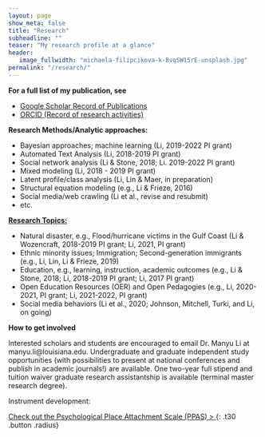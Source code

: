 ```yaml
---
layout: page
show_meta: false
title: "Research"
subheadline: ""
teaser: "My research profile at a glance"
header:
   image_fullwidth: "michaela-filipcikova-k-BvqSW15rE-unsplash.jpg"
permalink: "/research/"
---
```


**For a full list of my publication, see**
<ul>
<li><a href="https://scholar.google.com/citations?user=lU50KEgAAAAJ&amp;hl=en">Google Scholar Record of Publications</a></li>
<li><a href="https://orcid.org/0000-0002-8324-5868">ORCID (Record of research activities)</a></li>
</ul>

<p><strong>Research Methods/Analytic approaches:</strong></p>
<ul>
<li>Bayesian approaches; machine learning (Li, 2019-2022 PI grant)</li>
<li>Automated Text Analysis (Li, 2018-2019 PI grant)</li>
<li>Social network analysis (Li &amp; Stone, 2018; Li. 2019-2022 PI grant)</li>
<li>Mixed modeling (Li, 2018 - 2019 PI grant)</li>
<li>Latent profile/class analysis (Li, Lin &amp; Maer, in preparation)</li>
<li>Structural equation modeling (e.g., Li &amp; Frieze, 2016)</li>
<li>Social media/web crawling (Li et al., revise and resubmit)</li>
<li>etc.</li>
</ul>
<p><span style="text-decoration: underline;"><strong>Research Topics:</strong></span></p>
<ul>
<li>Natural disaster, e.g., Flood/hurricane victims in the Gulf Coast (Li &amp; Wozencraft, 2018-2019 PI grant; Li, 2021, PI grant)</li>
<li>Ethnic minority issues; Immigration; Second-generation immigrants (e.g., Li, Lin, Li &amp; Frieze, 2019)</li>
<li>Education, e.g., learning, instruction, academic outcomes (e.g., Li &amp; Stone, 2018; Li, 2018-2019 PI grant; Li, 2017 PI grant)</li>
<li>Open Education Resources (OER) and Open Pedagogies (e.g., Li, 2020-2021, PI grant; Li, 2021-2022, PI grant)</li>
<li>Social media behaviors (Li et al., 2020; Johnson, Mitchell, Turki, and Li, on going)</li>
</ul>
<p><strong>How to get involved</strong></p>
<p>Interested scholars and students are encouraged to email Dr. Manyu Li at manyu.li@louisiana.edu. Undergraduate and graduate independent study opportunities (with possibilities to present at national conferences and publish in academic journals!) are available. One two-year full stipend and tuition waiver graduate research assistantship is available (terminal master research degree).</p>


Instrument development:

[Check out the Psychological Place Attachment Scale (PPAS) > ](https://manyu26.github.io/daisolab/research/ppas)
{: .t30 .button .radius}


